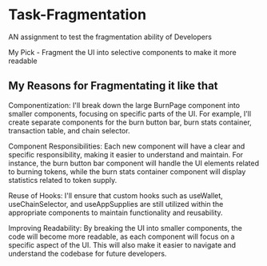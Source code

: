 # Task-Fragmentation
AN assignment to test the fragmentation ability of Developers

My Pick - Fragment the UI into selective components to make it more readable

## My Reasons for Fragmentating it like that

Componentization: I'll break down the large BurnPage component into smaller components, focusing on specific parts of the UI. For example, I'll create separate components for the burn button bar, burn stats container, transaction table, and chain selector.

Component Responsibilities: Each new component will have a clear and specific responsibility, making it easier to understand and maintain. For instance, the burn button bar component will handle the UI elements related to burning tokens, while the burn stats container component will display statistics related to token supply.

Reuse of Hooks: I'll ensure that custom hooks such as useWallet, useChainSelector, and useAppSupplies are still utilized within the appropriate components to maintain functionality and reusability.

Improving Readability: By breaking the UI into smaller components, the code will become more readable, as each component will focus on a specific aspect of the UI. This will also make it easier to navigate and understand the codebase for future developers.
